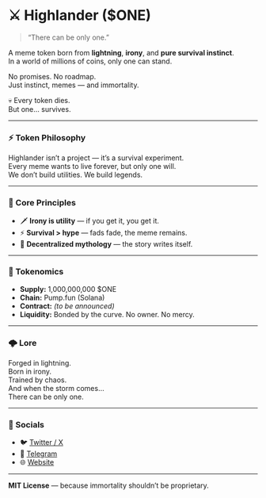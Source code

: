 # ⚔️ Highlander ($ONE)

> “There can be only one.”

A meme token born from **lightning**, **irony**, and **pure survival instinct**.  
In a world of millions of coins, only one can stand.  

No promises. No roadmap.  
Just instinct, memes — and immortality.  

💀 Every token dies.  
But one… survives.  

---

### ⚡ Token Philosophy

Highlander isn’t a project — it’s a survival experiment.  
Every meme wants to live forever, but only one will.  
We don’t build utilities. We build legends.  

---

### 🧠 Core Principles

- 🗡️ **Irony is utility** — if you get it, you get it.  
- ⚡ **Survival > hype** — fads fade, the meme remains.  
- 💬 **Decentralized mythology** — the story writes itself.  

---

### 🧬 Tokenomics

- **Supply:** 1,000,000,000 $ONE  
- **Chain:** Pump.fun (Solana)  
- **Contract:** _(to be announced)_  
- **Liquidity:** Bonded by the curve. No owner. No mercy.  

---

### 🌩️ Lore

Forged in lightning.  
Born in irony.  
Trained by chaos.  
And when the storm comes…  
There can be only one.

---

### 🧭 Socials

- 🐦 [Twitter / X](https://x.com)  
- 💬 [Telegram](https://t.me/Nonekofugu)  
- 🌐 [Website](https://pump.fun)  

---

**MIT License** — because immortality shouldn’t be proprietary.
